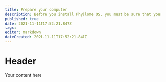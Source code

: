 ```yaml
---
title: Prepare your computer
description: Before you install Phyllome OS, you must be sure that your host is properly set-up
published: true
date: 2021-11-11T17:52:21.847Z
tags: 
editor: markdown
dateCreated: 2021-11-11T17:52:21.847Z
---
```


# Header
Your content here